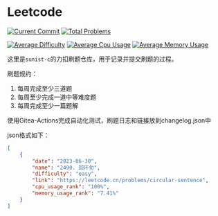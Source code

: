 # Leetcode

[![Current Commit](https://img.shields.io/badge/2023.8.7-last_commit-blue)](https://studio.sunist.work/sunist-c/leetcode)
[![Total Problems](https://img.shields.io/badge/33+_problems-8A2BE2)](https://studio.sunist.work/sunist-c/leetcode)

[![Average Difficulty](https://img.shields.io/badge/difficulty-1.8889-lightyellow)](https://studio.sunist.work/sunist-c/leetcode)
[![Average Cpu Usage](https://img.shields.io/badge/cpu_usage_rank-82.62%25-lightgreen)](https://studio.sunist.work/sunist-c/leetcode)
[![Average Memory Usage](https://img.shields.io/badge/memory_usage_rank-67.31%25-lightgreen)](https://studio.sunist.work/sunist-c/leetcode)

这里是`sunist-c`的力扣刷题仓库，用于记录并提交刷题的过程。

刷题规约：

1. 每周完成至少三道题
2. 每周至少完成一道中等难度题
3. 每周完成至少一篇题解

使用Gitea-Actions完成自动化测试，刷题日志和链接放到changelog.json中

json格式如下：

```json
[
	{
		"date": "2023-06-30",
		"name": "2490. 回环句",
		"difficulty": "easy",
		"link": "https://leetcode.cn/problems/circular-sentence",
		"cpu_usage_rank": "100%",
		"memory_usage_rank": "7.41%"
	}
]
```

